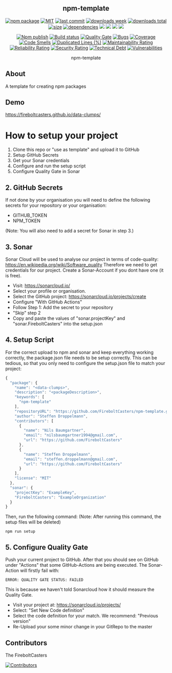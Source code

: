 <h2 align="center">
    npm-template
</h2>

<p align="center">
  <a href="https://badge.fury.io/js/data-clumps.svg"><img src="https://badge.fury.io/js/data-clumps.svg" alt="npm package" /></a>
  <a href="https://img.shields.io/github/license/FireboltCasters/data-clumps"><img src="https://img.shields.io/github/license/FireboltCasters/data-clumps" alt="MIT" /></a>
  <a href="https://img.shields.io/github/last-commit/FireboltCasters/data-clumps?logo=git"><img src="https://img.shields.io/github/last-commit/FireboltCasters/data-clumps?logo=git" alt="last commit" /></a>
  <a href="https://www.npmjs.com/package/data-clumps"><img src="https://img.shields.io/npm/dm/data-clumps.svg" alt="downloads week" /></a>
  <a href="https://www.npmjs.com/package/data-clumps"><img src="https://img.shields.io/npm/dt/data-clumps.svg" alt="downloads total" /></a>
  <a href="https://github.com/FireboltCasters/data-clumps"><img src="https://shields.io/github/languages/code-size/FireboltCasters/data-clumps" alt="size" /></a>
  <a href="https://david-dm.org/FireboltCasters/data-clumps"><img src="https://david-dm.org/FireboltCasters/data-clumps/status.svg" alt="dependencies" /></a>
  <a href="https://app.fossa.com/projects/git%2Bgithub.com%2FFireboltCasters%2Fdata-clumps?ref=badge_shield" alt="FOSSA Status"><img src="https://app.fossa.com/api/projects/git%2Bgithub.com%2FFireboltCasters%2Fdata-clumps.svg?type=shield"/></a>
  <a href="https://github.com/google/gts" alt="Google TypeScript Style"><img src="https://img.shields.io/badge/code%20style-google-blueviolet.svg"/></a>
  <a href="https://shields.io/" alt="Google TypeScript Style"><img src="https://img.shields.io/badge/uses-TypeScript-blue.svg"/></a>
  <a href="https://github.com/marketplace/actions/lint-action"><img src="https://img.shields.io/badge/uses-Lint%20Action-blue.svg"/></a>
</p>

<p align="center">
  <a href="https://github.com/FireboltCasters/data-clumps/actions/workflows/npmPublish.yml"><img src="https://github.com/FireboltCasters/data-clumps/actions/workflows/npmPublish.yml/badge.svg" alt="Npm publish" /></a>
  <a href="https://github.com/FireboltCasters/data-clumps/actions/workflows/linter.yml"><img src="https://github.com/FireboltCasters/data-clumps/actions/workflows/linter.yml/badge.svg" alt="Build status" /></a>
  <a href="https://sonarcloud.io/dashboard?id=FireboltCasters_data-clumps"><img src="https://sonarcloud.io/api/project_badges/measure?project=FireboltCasters_data-clumps&metric=alert_status" alt="Quality Gate" /></a>
  <a href="https://sonarcloud.io/dashboard?id=FireboltCasters_data-clumps"><img src="https://sonarcloud.io/api/project_badges/measure?project=FireboltCasters_data-clumps&metric=bugs" alt="Bugs" /></a>
  <a href="https://sonarcloud.io/dashboard?id=FireboltCasters_data-clumps"><img src="https://sonarcloud.io/api/project_badges/measure?project=FireboltCasters_data-clumps&metric=coverage" alt="Coverage" /></a>
  <a href="https://sonarcloud.io/dashboard?id=FireboltCasters_data-clumps"><img src="https://sonarcloud.io/api/project_badges/measure?project=FireboltCasters_data-clumps&metric=code_smells" alt="Code Smells" /></a>
  <a href="https://sonarcloud.io/dashboard?id=FireboltCasters_data-clumps"><img src="https://sonarcloud.io/api/project_badges/measure?project=FireboltCasters_data-clumps&metric=duplicated_lines_density" alt="Duplicated Lines (%)" /></a>
  <a href="https://sonarcloud.io/dashboard?id=FireboltCasters_data-clumps"><img src="https://sonarcloud.io/api/project_badges/measure?project=FireboltCasters_data-clumps&metric=sqale_rating" alt="Maintainability Rating" /></a>
  <a href="https://sonarcloud.io/dashboard?id=FireboltCasters_data-clumps"><img src="https://sonarcloud.io/api/project_badges/measure?project=FireboltCasters_data-clumps&metric=reliability_rating" alt="Reliability Rating" /></a>
  <a href="https://sonarcloud.io/dashboard?id=FireboltCasters_data-clumps"><img src="https://sonarcloud.io/api/project_badges/measure?project=FireboltCasters_data-clumps&metric=security_rating" alt="Security Rating" /></a>
  <a href="https://sonarcloud.io/dashboard?id=FireboltCasters_data-clumps"><img src="https://sonarcloud.io/api/project_badges/measure?project=FireboltCasters_data-clumps&metric=sqale_index" alt="Technical Debt" /></a>
  <a href="https://sonarcloud.io/dashboard?id=FireboltCasters_data-clumps"><img src="https://sonarcloud.io/api/project_badges/measure?project=FireboltCasters_data-clumps&metric=vulnerabilities" alt="Vulnerabilities" /></a>
</p>

<p align="center">
    npm-template
</p>

## About

A template for creating npm packages

## Demo

https://fireboltcasters.github.io/data-clumps/

# How to setup your project

1. Clone this repo or "use as template" and upload it to GitHub
2. Setup GitHub Secrets
2. Get your Sonar credentials
3. Configure and run the setup script
4. Configure Quality Gate in Sonar


## 2. GitHub Secrets

If not done by your organisation you will need to define the following secrets for your repository or your organisation:
- GITHUB_TOKEN
- NPM_TOKEN

(Note: You will also need to add a secret for Sonar in step 3.)


## 3. Sonar

Sonar Cloud will be used to analyse our project in terms of code-quality: https://en.wikipedia.org/wiki/Software_quality
Therefore we need to get credentials for our project. Create a Sonar-Account if you dont have one (it is free).

- Visit: https://sonarcloud.io/
- Select your profile or organisation.
- Select the GitHub project: https://sonarcloud.io/projects/create
- Configure "With GitHub Actions"
- Follow Step 1: Add the secret to your repository
- "Skip" step 2
- Copy and paste the values of "sonar.projectKey" and "sonar.FireboltCasters" into the setup.json


## 4. Setup Script

For the correct upload to npm and sonar and keep everything working correctly, the package.json file needs to be setup correctly. This can be tedious, so that you only need to configure the setup.json file to match your project:

```javascript
{
  "package": {
    "name": "<data-clumps>",
    "description": "<packageDescription>",
    "keywords": [
      "npm-template"
    ],
    "repositoryURL": "https://github.com/FireboltCasters/npm-template.git",
    "author": "Steffen Droppelmann",
    "contributors": [
      {
        "name": "Nils Baumgartner",
        "email": "nilsbaumgartner1994@gmail.com",
        "url": "https://github.com/FireboltCasters"
      },
      {
        "name": "Steffen Droppelmann",
        "email": "steffen.droppelmann@gmail.com",
        "url": "https://github.com/FireboltCasters"
      }
    ],
    "license": "MIT"
  },
  "sonar": {
    "projectKey": "ExampleKey",
    "FireboltCasters": "ExampleOrganization"
  }
}
```

Then, run the following command:
(Note: After running this command, the setup files will be deleted)

```
npm run setup
```

## 5. Configure Quality Gate

Push your current project to GitHub. After that you should see on GitHub under "Actions" that some GitHub-Actions are being executed. The Sonar-Action will firstly fail with:
```
ERROR: QUALITY GATE STATUS: FAILED
```
This is because we haven't told Sonarcloud how it should measure the Quality Gate.

- Visit your project at: https://sonarcloud.io/projects/
- Select: "Set New Code definition"
- Select the code definition for your match. We recommend: "Previous version"
- Re-Upload your some minor change in your GitRepo to the master


## Contributors

The FireboltCasters

<a href="https://github.com/FireboltCasters/data-clumps"><img src="https://contrib.rocks/image?repo=FireboltCasters/data-clumps" alt="Contributors" /></a>
